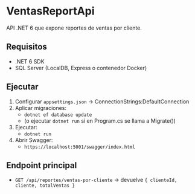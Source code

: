 # VentasReportApi
API .NET 6 que expone reportes de ventas por cliente.

## Requisitos
- .NET 6 SDK
- SQL Server (LocalDB, Express o contenedor Docker)

## Ejecutar
1. Configurar `appsettings.json` -> ConnectionStrings:DefaultConnection
2. Aplicar migraciones:
   - `dotnet ef database update`
   - (o ejecutar `dotnet run` si en Program.cs se llama a Migrate())
3. Ejecutar:
   - `dotnet run`
4. Abrir Swagger:
   - `https://localhost:5001/swagger/index.html`

## Endpoint principal
- `GET /api/reportes/ventas-por-cliente` -> devuelve `{ clienteId, cliente, totalVentas }`
